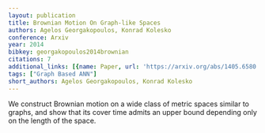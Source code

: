 ```yaml
---
layout: publication
title: Brownian Motion On Graph-like Spaces
authors: Agelos Georgakopoulos, Konrad Kolesko
conference: Arxiv
year: 2014
bibkey: georgakopoulos2014brownian
citations: 7
additional_links: [{name: Paper, url: 'https://arxiv.org/abs/1405.6580'}]
tags: ["Graph Based ANN"]
short_authors: Agelos Georgakopoulos, Konrad Kolesko
---
```

We construct Brownian motion on a wide class of metric spaces similar to
graphs, and show that its cover time admits an upper bound depending only on
the length of the space.